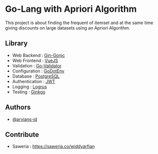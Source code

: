 
# Go-Lang with Apriori Algorithm

This project is about finding the frequent of itemset and 
at the same time giving discounts on large datasets using an Apriori Algorithm.


## Library

 - Web Backend : [Gin-Gonic](https://gin-gonic.com/)
 - Web Frontend : [VueJS](https://vuejs.org/)
 - Validation : [Go-Validator](https://github.com/go-playground/validator)
 - Configuration : [GoDotEnv](https://github.com/joho/godotenv)
 - Database : [PostgreSQL](https://www.postgresql.org/)
 - Authentication : [JWT](https://github.com/dgrijalva/jwt-go)
 - Logging : [Logrus](https://github.com/sirupsen/logrus)
 - Testing : [Ginkgo](https://onsi.github.io/ginkgo/)


## Authors

- [@arvians-id](https://www.github.com/arvians-id)

## Contribute

- Saweria : https://saweria.co/widdyarfian

